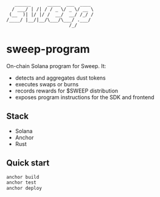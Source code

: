 ```
   ______      _____  ___  ____ 
  / ___/ | /| / / _ \/ _ \/ __ \
 (__  )| |/ |/ /  __/  __/ /_/ /
/____/ |__/|__/\___/\___/ .___/ 
                       /_/
```
# sweep-program

On-chain Solana program for Sweep. It:
- detects and aggregates dust tokens
- executes swaps or burns
- records rewards for $SWEEP distribution
- exposes program instructions for the SDK and frontend

## Stack
- Solana
- Anchor
- Rust

## Quick start

```bash
anchor build
anchor test
anchor deploy
